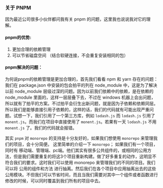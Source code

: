 ### 关于 PNPM

因为最近公司很多小伙伴都问我有关 pnpm 的问题，这里我也说说我对它的理解。<br>
#### pnpm的优势:

1. 更加合理的依赖管理
2. 可以节省磁盘空间 （结合软硬连接，不会重复安装相同的包）

#### pnpm解决的问题：

为何说pnpm的依赖管理是更加合理的，首先我们看看 npm 和 yarn 存在的问题：<br>
我们在 package.json 中安装的包会拍平的列在 node_module 中，这是为了解决以前 node_module 层级过深的问题。因为以前我们依赖中的依赖，是在依赖的 node_module 里面的，这样一层层叠下去，不过在 windows 机器上会出问题，所以就有了拍平的方案。不过拍平会衍生出新问题，就是因为子依赖和依赖同层。所以我们是能够直接引用子依赖的，这样的话，我们的代码就有可能出现严重问题。试想一下，我们引用了一个第三方库，例如 `lodash.js` 而 `lodash.js` 引用了 `monent.js`。而我们在项目中直接使用了 `monent.js`。若果有一天 `lodash.js` 不用  `monent.js` 了。我们的代码就会报错。


其实 `pnpm` 对 `monorepo` 的支持是十分友好的，如果我们想使用 `monorepo` 来管理我们的项目，会十分简便。
这里简单的介绍一下 `monorepo`；
如果我们有一个项目，同时有 移动端、管理端、pc端。他们其实有很多公共组件的，或相同的公用方法，但是我们需要重复的将这3个项目重新构建。做了好多重复的动作，这明显不符合我们的要求。这时我们可以使用 monorepo 来管理我们的不同的项目。我们可以将 公用的组件和方法 进行抽离。然后我们在各个项目中应用抽离出去的这些公用模块。不但我们可以节省时间，而且当我们需要对其中一个组件或者函数进行修改的时候，可以同时覆盖到我们所有的项目中去。



